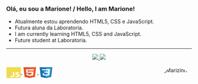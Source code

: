 ### Olá, eu sou a Marione! / Hello, I am Marione!
- Atualmente estou aprendendo HTML5, CSS e JavaScript.
- Futura aluna da Laboratoria.
- I am currently learning HTML5, CSS and JavaScript.
- Future student at Laboratoria.
-----------------------------------------------------------------------------------------------------------------------------------------------------------------------------------


<div align="center">
  <a href="https://github.com/Marione-Tainara">
  <img height="180em" src="https://github-readme-stats.vercel.app/api?username=Marione-Tainara&show_icons=true&theme=dracula&include_all_commits=true&count_private=true"/>
  <img height="180em" src="https://github-readme-stats.vercel.app/api/top-langs/?username=Marione-Tainara&layout=compact&langs_count=7&theme=dracula"/>
</div>
<div style="display: inline_block"><br>
  <img align="center" alt="Mari-Js" height="30" width="40" src="https://raw.githubusercontent.com/devicons/devicon/master/icons/javascript/javascript-plain.svg">
  <img align="center" alt="Mari-HTML" height="30" width="40" src="https://raw.githubusercontent.com/devicons/devicon/master/icons/html5/html5-original.svg">
  <img align="center" alt="mari-CSS" height="30" width="40" src="https://raw.githubusercontent.com/devicons/devicon/master/icons/css3/css3-original.svg">
  <img align="right" alt="Marizinha1" height="150" style="border-radius:50px;"
       src="https://i.pinimg.com/originals/e8/61/6a/e8616a622c61f65bc65b6b0baabcc9ac.jpg"> 
       
    
</div>
  




